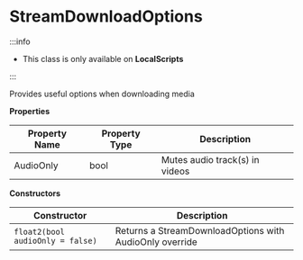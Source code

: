 # StreamDownloadOptions

:::info

+ This class is only available on **LocalScripts**

:::

Provides useful options when downloading media

**Properties**

Property Name | Property Type | Description
--- | --- | --- |
AudioOnly | bool | Mutes audio track(s) in videos

**Constructors**

Constructor | Description
--- | ---
`float2(bool audioOnly = false)` | Returns a StreamDownloadOptions with AudioOnly override